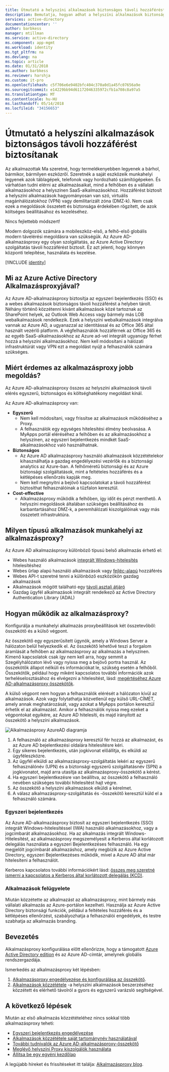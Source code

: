 ```yaml
---
title: Útmutató a helyszíni alkalmazások biztonságos távoli hozzáférést biztosítanak
description: Bemutatja, hogyan adhat a helyszíni alkalmazások biztonságos távoli hozzáférést biztosítanak az Azure AD alkalmazásproxy segítségével.
services: active-directory
documentationcenter: ''
author: barbkess
manager: mtillman
ms.service: active-directory
ms.component: app-mgmt
ms.workload: identity
ms.tgt_pltfrm: na
ms.devlang: na
ms.topic: article
ms.date: 01/31/2018
ms.author: barbkess
ms.reviewer: harshja
ms.custom: it-pro
ms.openlocfilehash: c5f706e6e9402bfc404c370a0d1a45fc07656a9e
ms.sourcegitcommit: e14229bb94d61172046335972cfb1a708c8a97a5
ms.translationtype: MT
ms.contentlocale: hu-HU
ms.lasthandoff: 05/14/2018
ms.locfileid: "34156653"
---
```

# <a name="how-to-provide-secure-remote-access-to-on-premises-applications"></a>Útmutató a helyszíni alkalmazások biztonságos távoli hozzáférést biztosítanak

Az alkalmazottak Ma szeretné, hogy termelékenyebben legyenek a bárhol, bármikor, bármilyen eszközről. Szeretnék a saját eszközeik munkahelyi legyenek azok táblagépek, telefonok vagy hordozható számítógépeken. És várhatóan tudni elérni az alkalmazásaikat, mind a felhőben és a vállalati alkalmazásokhoz a helyszínen SaaS-alkalmazásokhoz. Hozzáférést biztosít a helyszíni alkalmazások hagyományosan van szó, virtuális magánhálózatokhoz (VPN) vagy demilitarizált zóna (DMZ-k). Nem csak ezek a megoldások összetett és biztonsága érdekében rögzített, de azok költséges beállításához és kezeléséhez.

Nincs fejlettebb módszert!

Modern dolgozók számára a mobileszköz-első, a felhő-első globális modern távelérési megoldásra van szükségük. Az Azure AD-alkalmazásproxy egy olyan szolgáltatás, az Azure Active Directory szolgáltatás távoli hozzáférést biztosít. Ez azt jelenti, hogy könnyen központi telepítése, használata és kezelése.

[!INCLUDE [identity](../../../includes/azure-ad-licenses.md)]

## <a name="what-is-azure-active-directory-application-proxy"></a>Mi az Azure Active Directory Alkalmazásproxyjával?
Az Azure AD-alkalmazásproxy biztosítja az egyszeri bejelentkezés (SSO) és a webes alkalmazások biztonságos távoli hozzáférést a helyben tárolt. Néhány történő közzétenni kívánt alkalmazások közé tartoznak az SharePoint helyek, az Outlook Web Access vagy bármely más LOB webalkalmazások rendelkezik. Ezek a helyszíni webalkalmazások integrálva vannak az Azure AD, a ugyanazzal az identitással és az Office 365 által használt vezérlő platform. A végfelhasználók hozzáférnek az Office 365 és az egyéb SaaS-alkalmazásokhoz az Azure ad-vel integrált ugyanúgy férhet hozzá a helyszíni alkalmazásokhoz. Nem kell módosítani a hálózati infrastruktúrát vagy VPN ezt a megoldást nyújt a felhasználók számára szükséges.

## <a name="why-is-application-proxy-a-better-solution"></a>Miért érdemes az alkalmazásproxy jobb megoldás?
Az Azure AD-alkalmazásproxy összes az helyszíni alkalmazások távoli elérés egyszerű, biztonságos és költséghatékony megoldást kínál.

Az Azure AD-alkalmazásproxy van:

* **Egyszerű**
   * Nem kell módosítani, vagy frissítse az alkalmazások működéséhez a Proxy. 
   * A felhasználók egy egységes hitelesítési élmény beolvasása. A MyApps portál eléréséhez a felhőben és az alkalmazásokhoz a helyszínen, az egyszeri bejelentkezés mindkét SaaS-alkalmazásokhoz való használhatnak. 
* **Biztonságos**
   * Az Azure AD alkalmazásproxy használó alkalmazások közzétételekor kihasználhatja a gazdag engedélyezési vezérlők és a biztonsági analytics az Azure-ban. A felhőméretű biztonsági és az Azure biztonsági szolgáltatások, mint a feltételes hozzáférés és a kétlépéses ellenőrzés kapják meg.
   * Nem kell megnyitni a bejövő kapcsolatokat a távoli hozzáférést biztosíthat felhasználóinak a tűzfalon keresztül. 
* **Cost-effective**
   * Alkalmazásproxy működik a felhőben, így időt és pénzt menthető. A helyszíni megoldások általában szükséges beállításához és karbantartásához DMZ-k, a peremhálózati kiszolgálóinak vagy más összetett infrastruktúra.  

## <a name="what-kind-of-applications-work-with-application-proxy"></a>Milyen típusú alkalmazások munkahelyi az alkalmazásproxy?
Az Azure AD alkalmazásproxy különböző típusú belső alkalmazás érhető el:

* Webes használó alkalmazások [integrált Windows-hitelesítés](application-proxy-configure-single-sign-on-with-kcd.md) hitelesítéshez  
* Webes űrlap alapú használó alkalmazások vagy [fejléc-alapú](application-proxy-configure-single-sign-on-with-ping-access.md) hozzáférés  
* Webes API-t szeretné tenni a különböző eszközökön gazdag alkalmazások  
* Alkalmazások mögött található egy [távoli asztali átjáró](application-proxy-integrate-with-remote-desktop-services.md)  
* Gazdag ügyfél alkalmazások integrált rendelkező az Active Directory Authentication Library (ADAL)

## <a name="how-does-application-proxy-work"></a>Hogyan működik az alkalmazásproxy?
Konfigurálja a munkahelyi alkalmazás proxybeállítások két összetevőből: összekötő és a külső végpont. 

Az összekötő egy egyszerűsített ügynök, amely a Windows Server a hálózaton belül helyezkedik el. Az összekötő lehetővé teszi a forgalom áramlását a felhőben az alkalmazásproxy az alkalmazás a helyszínen. Kimenő kapcsolatok csak így nem kell arra, hogy semmit a Szegélyhálózaton lévő vagy nyissa meg a bejövő portra használ. Az összekötők állapot nélküli és információkat le, szükség esetén a felhőből. Összekötők, például hogy miként kapcsolatos további információk azok terheléselosztásához és elvégezni a hitelesítést, lásd: [megértéséhez Azure AD-alkalmazásproxy összekötők](application-proxy-connectors.md). 

A külső végpont nem hogyan a felhasználók elérését a hálózaton kívül az alkalmazások. Azok vagy folytathatja közvetlenül egy külső URL-CÍMÉT, amely annak meghatározását, vagy azokat a MyApps portálon keresztül érhetik el az alkalmazást. Amikor a felhasználók nyissa meg ezeket a végpontokat egyikére, az Azure AD hitelesíti, és majd irányított az összekötő a helyszíni alkalmazások.

 ![Alkalmazásproxy AzureAD diagramja](./media/application-proxy/azureappproxxy.png)

1. A felhasználó az alkalmazásproxy keresztül fér hozzá az alkalmazást, és az Azure AD bejelentkezési oldalára hitelesítésre kéri.
2. Egy sikeres bejelentkezés, után jogkivonat előállítja, és elküldi az ügyféleszközre.
3. Az ügyfél elküldi az alkalmazásproxy-szolgáltatás lekéri az egyszerű felhasználónév (UPN) és a biztonsági egyszerű szolgáltatásnév (SPN) a jogkivonatot, majd arra utasítja az alkalmazásproxy-összekötő a kérést.
4. Ha egyszeri bejelentkezésre van beállítva, az összekötő a felhasználó nevében szükséges további hitelesítést hajt végre.
5. Az összekötő a helyszíni alkalmazások elküldi a kérelmet.  
6. A válasz alkalmazásproxy-szolgáltatás és -összekötő keresztül küld el a felhasználó számára.

### <a name="single-sign-on"></a>Egyszeri bejelentkezés
Az Azure AD-alkalmazásproxy biztosít az egyszeri bejelentkezés (SSO) integrált Windows-hitelesítéssel (IWA) használó alkalmazásokhoz, vagy a jogcímbarát alkalmazásokhoz. Ha az alkalmazás integrált Windows-Hitelesítést, az alkalmazásproxy megszemélyesít a Kerberos által korlátozott delegálás használata a egyszeri Bejelentkezéses felhasználó. Ha egy megjelölt jogcímbarát alkalmazáshoz, amely megbízik az Azure Active Directory, egyszeri Bejelentkezéses működik, mivel a Azure AD által már hitelesíteni a felhasználót.

Kerberos kapcsolatos további információkért lásd: [összes meg szeretné ismerni a kapcsolatos a Kerberos által korlátozott delegálás (KCD)](https://blogs.technet.microsoft.com/applicationproxyblog/2015/09/21/all-you-want-to-know-about-kerberos-constrained-delegation-kcd).

### <a name="managing-apps"></a>Alkalmazások felügyelete
Miután közzétette az alkalmazást az alkalmazásproxy, mint bármely más vállalati alkalmazás az Azure-portálon kezelheti. Használja az Azure Active Directory biztonsági funkciók, például a feltételes hozzáférés és a kétlépéses ellenőrzést, szabályozhatja a felhasználói engedélyek, és testre szabhatja az alkalmazás branding. 

## <a name="get-started"></a>Bevezetés

Alkalmazásproxy konfigurálása előtt ellenőrizze, hogy a támogatott [Azure Active Directory edition](https://azure.microsoft.com/pricing/details/active-directory/) és az Azure AD-címtár, amelynek globális rendszergazdája.

Ismerkedés az alkalmazásproxy két lépésben:

1. [Alkalmazásproxy engedélyezése és konfigurálása az összekötő](application-proxy-enable.md).    
2. [Alkalmazások közzététele](application-proxy-publish-azure-portal.md) -a helyszíni alkalmazások beszerzéséhez közzétett és elérhető távolról a gyors és egyszerű varázsló segítségével.

## <a name="whats-next"></a>A következő lépések
Miután az első alkalmazás közzétételéhez nincs sokkal több alkalmazásproxy teheti:

* [Egyszeri bejelentkezés engedélyezése](application-proxy-configure-single-sign-on-with-kcd.md)
* [Alkalmazások közzététele saját tartománynév használatával](application-proxy-configure-custom-domain.md)
* [További tudnivalók az Azure AD-alkalmazásproxy-összekötő](application-proxy-connectors.md)
* [Meglévő helyszíni Proxy kiszolgálók használata](application-proxy-configure-connectors-with-proxy-servers.md) 
* [Állítsa be egy egyéni kezdőlap](application-proxy-configure-custom-home-page.md)

A legújabb híreket és frissítéseket itt találja: [Alkalmazásproxy blog](http://blogs.technet.com/b/applicationproxyblog/).

